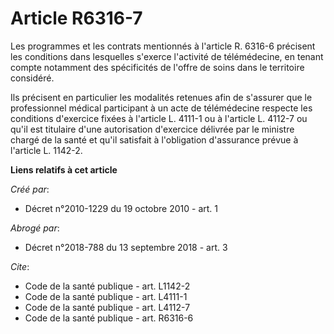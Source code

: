 # Article R6316-7

Les programmes et les contrats mentionnés à l'article R. 6316-6 précisent les conditions dans lesquelles s'exerce l'activité
de télémédecine, en tenant compte notamment des spécificités de l'offre de soins dans le territoire considéré. 

Ils précisent en particulier les modalités retenues afin de s'assurer que le professionnel médical participant à un acte de
télémédecine respecte les conditions d'exercice fixées à l'article L. 4111-1 ou à l'article L. 4112-7 ou qu'il est titulaire
d'une autorisation d'exercice délivrée par le ministre chargé de la santé et qu'il satisfait à l'obligation d'assurance
prévue à l'article L. 1142-2.

**Liens relatifs à cet article**

_Créé par_:

  - Décret n°2010-1229 du 19 octobre 2010 - art. 1

_Abrogé par_:

  - Décret n°2018-788 du 13 septembre 2018 - art. 3

_Cite_:

  - Code de la santé publique - art. L1142-2
  - Code de la santé publique - art. L4111-1
  - Code de la santé publique - art. L4112-7
  - Code de la santé publique - art. R6316-6
